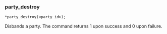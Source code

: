 ### party_destroy
```
*party_destroy(<party id>);
```

Disbands a party. The command returns 1 upon success and 0 upon failure.
